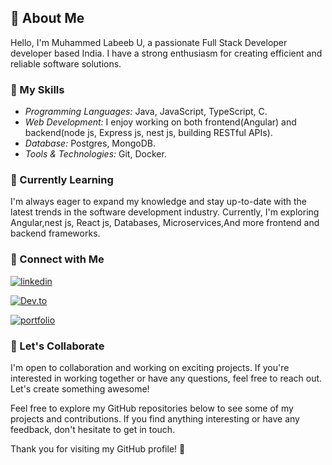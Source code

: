 ## 👋 About Me

Hello, I'm Muhammed Labeeb U, a passionate Full Stack Developer developer based India. I have a strong enthusiasm for creating efficient and reliable software solutions.

### 🚀 My Skills

- *Programming Languages:* Java, JavaScript, TypeScript, C.
- *Web Development:* I enjoy working on both frontend(Angular) and backend(node js, Express js, nest js, building RESTful APIs).
- *Database:* Postgres, MongoDB.
- *Tools & Technologies:* Git, Docker.

### 🌱 Currently Learning

I'm always eager to expand my knowledge and stay up-to-date with the latest trends in the software development industry. Currently, I'm exploring Angular,nest js, React js, Databases, Microservices,And more frontend and backend frameworks.

### 🔗 Connect with Me

[![linkedin](https://img.shields.io/badge/linkedin-0A66C2?style=for-the-badge&logo=linkedin&logoColor=white)](www.linkedin.com/in/muhammed-labeeb-u-64a7a323b)

[![Dev.to](https://img.shields.io/badge/dev.io-kdc?style=for-the-badge&logo=dev.io&logoColor=white)](https://dev.to/ladoxer)

[![portfolio](https://img.shields.io/badge/dev.io-kdc?style=for-the-badge&logo=dev.io&logoColor=white)](https://www.instagram.com/ladoxer) 

### 💬 Let's Collaborate

I'm open to collaboration and working on exciting projects. If you're interested in working together or have any questions, feel free to reach out. Let's create something awesome!

Feel free to explore my GitHub repositories below to see some of my projects and contributions. If you find anything interesting or have any feedback, don't hesitate to get in touch.

Thank you for visiting my GitHub profile! 🚀
